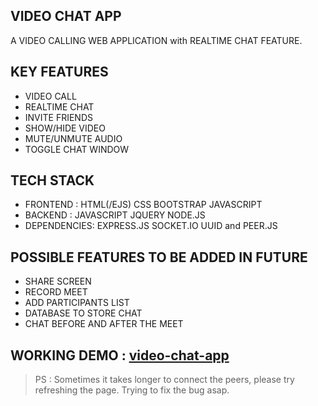## VIDEO CHAT APP

A VIDEO CALLING WEB APPLICATION with REALTIME CHAT FEATURE.

## KEY FEATURES
* VIDEO CALL
* REALTIME CHAT
* INVITE FRIENDS
* SHOW/HIDE VIDEO 
* MUTE/UNMUTE AUDIO
* TOGGLE CHAT WINDOW

## TECH STACK 
* FRONTEND : HTML(/EJS) CSS BOOTSTRAP JAVASCRIPT
* BACKEND  : JAVASCRIPT JQUERY NODE.JS 
* DEPENDENCIES: EXPRESS.JS SOCKET.IO UUID and PEER.JS 

## POSSIBLE FEATURES TO BE ADDED IN FUTURE
* SHARE SCREEN
* RECORD MEET
* ADD PARTICIPANTS LIST
* DATABASE TO STORE CHAT
* CHAT BEFORE AND AFTER THE MEET


## WORKING DEMO : [video-chat-app](https://morning-basin-34512.herokuapp.com/)

> PS : Sometimes it takes longer to connect the peers, please try refreshing the page. Trying to fix the bug asap.
